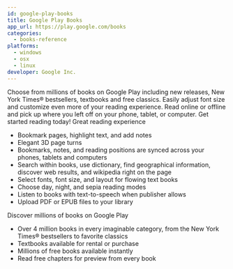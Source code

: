 ```yaml
---
id: google-play-books
title: Google Play Books
app_url: https://play.google.com/books
categories:
  - books-reference
platforms:
  - windows
  - osx
  - linux
developer: Google Inc.
---
```

Choose from millions of books on Google Play including new releases, New York Times® bestsellers, textbooks and free classics. Easily adjust font size and customize even more of your reading experience. Read online or offline and pick up where you left off on your phone, tablet, or computer. Get started reading today!
Great reading experience

- Bookmark pages, highlight text, and add notes
- Elegant 3D page turns
- Bookmarks, notes, and reading positions are synced across your phones, tablets and computers
- Search within books, use dictionary, find geographical information, discover web results, and wikipedia right on the page
- Select fonts, font size, and layout for flowing text books
- Choose day, night, and sepia reading modes
- Listen to books with text-to-speech when publisher allows
- Upload PDF or EPUB files to your library

Discover millions of books on Google Play

- Over 4 million books in every imaginable category, from the New York Times® bestsellers to favorite classics
- Textbooks available for rental or purchase
- Millions of free books available instantly
- Read free chapters for preview from every book

